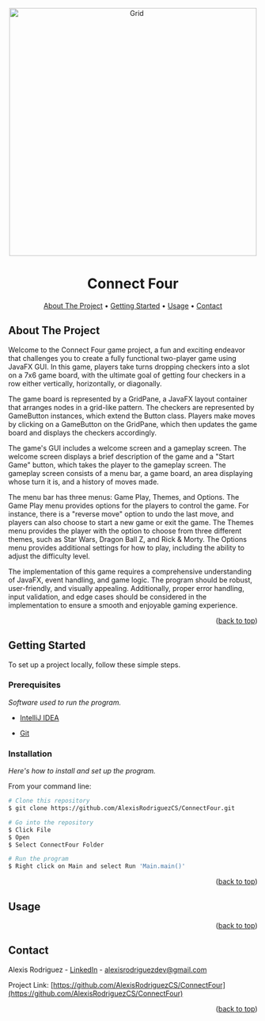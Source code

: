 <a name="readme-top"></a>

<p align="center">
  <img src="https://raw.githubusercontent.com/AlexisRodriguezCS/ConnectFour/main/Images/ConnectFour.jpg" alt="Grid" style="display:block;margin:auto;" height="500">
</p>
<h1 align="center">Connect Four</h1>

<!-- TABLE OF CONTENTS -->
<p align="center">
  <a href="#about">About The Project</a> •
  <a href="#getting-started">Getting Started</a> •
  <a href="#usage">Usage</a> •
  <a href="#contact">Contact</a>
</p>

<!-- ABOUT THE PROJECT -->
<a name="about"></a>
## About The Project

Welcome to the Connect Four game project, a fun and exciting endeavor that challenges you to create a fully functional two-player game using JavaFX GUI. In this game, players take turns dropping checkers into a slot on a 7x6 game board, with the ultimate goal of getting four checkers in a row either vertically, horizontally, or diagonally.

The game board is represented by a GridPane, a JavaFX layout container that arranges nodes in a grid-like pattern. The checkers are represented by GameButton instances, which extend the Button class. Players make moves by clicking on a GameButton on the GridPane, which then updates the game board and displays the checkers accordingly.

The game's GUI includes a welcome screen and a gameplay screen. The welcome screen displays a brief description of the game and a "Start Game" button, which takes the player to the gameplay screen. The gameplay screen consists of a menu bar, a game board, an area displaying whose turn it is, and a history of moves made.

The menu bar has three menus: Game Play, Themes, and Options. The Game Play menu provides options for the players to control the game. For instance, there is a "reverse move" option to undo the last move, and players can also choose to start a new game or exit the game. The Themes menu provides the player with the option to choose from three different themes, such as Star Wars, Dragon Ball Z, and Rick & Morty. The Options menu provides additional settings for how to play, including the ability to adjust the difficulty level.

The implementation of this game requires a comprehensive understanding of JavaFX, event handling, and game logic. The program should be robust, user-friendly, and visually appealing. Additionally, proper error handling, input validation, and edge cases should be considered in the implementation to ensure a smooth and enjoyable gaming experience.

<p align="right">(<a href="#readme-top">back to top</a>)</p>

<!-- GETTING STARTED -->
<a name="getting-started"></a>
## Getting Started

To set up a project locally, follow these simple steps.

### Prerequisites

_Software used to run the program._
* [IntelliJ IDEA](https://www.jetbrains.com/idea/)

* [Git](https://git-scm.com/)

### Installation
_Here's how to install and set up the program._

From your command line:

```bash
# Clone this repository
$ git clone https://github.com/AlexisRodriguezCS/ConnectFour.git

# Go into the repository
$ Click File
$ Open
$ Select ConnectFour Folder

# Run the program
$ Right click on Main and select Run 'Main.main()' 
```

<p align="right">(<a href="#readme-top">back to top</a>)</p>

<!-- USAGE -->
<a name="usage"></a>
## Usage

<p align="right">(<a href="#readme-top">back to top</a>)</p>

<!-- CONTACT -->
<a name="contact"></a>
## Contact

Alexis Rodriguez - [LinkedIn](https://www.linkedin.com/in/alexisrodriguezcs/) - alexisrodriguezdev@gmail.com

Project Link: [https://github.com/AlexisRodriguezCS/ConnectFour](https://github.com/AlexisRodriguezCS/ConnectFour)

<p align="right">(<a href="#readme-top">back to top</a>)</p>
